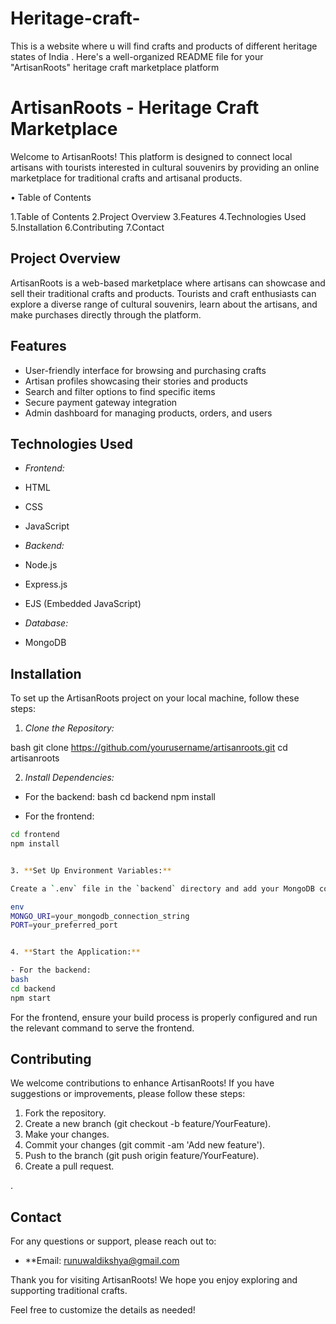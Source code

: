 # Heritage-craft-
This is a website where u will find crafts and products of different heritage states of India .
Here's a well-organized README file for your "ArtisanRoots" heritage craft marketplace platform
# ArtisanRoots - Heritage Craft Marketplace

Welcome to ArtisanRoots! This platform is designed to connect local artisans with tourists interested in cultural souvenirs by providing an online marketplace for traditional crafts and artisanal products.

•	Table of Contents

1.Table of Contents
2.Project Overview
3.Features
4.Technologies Used
5.Installation
6.Contributing
7.Contact

## Project Overview

ArtisanRoots is a web-based marketplace where artisans can showcase and sell their traditional crafts and products. Tourists and craft enthusiasts can explore a diverse range of cultural souvenirs, learn about the artisans, and make purchases directly through the platform.

## Features

- User-friendly interface for browsing and purchasing crafts
- Artisan profiles showcasing their stories and products
- Search and filter options to find specific items
- Secure payment gateway integration
- Admin dashboard for managing products, orders, and users

## Technologies Used

- *Frontend:*
- HTML
- CSS
- JavaScript

- *Backend:*
- Node.js
- Express.js
- EJS (Embedded JavaScript)

- *Database:*
- MongoDB

## Installation

To set up the ArtisanRoots project on your local machine, follow these steps:

1. *Clone the Repository:*

bash
git clone https://github.com/yourusername/artisanroots.git
cd artisanroots


2. *Install Dependencies:*

- For the backend:
bash
cd backend
npm install


- For the frontend:
```bash
cd frontend
npm install


3. **Set Up Environment Variables:**

Create a `.env` file in the `backend` directory and add your MongoDB connection string and other environment variables.

env
MONGO_URI=your_mongodb_connection_string
PORT=your_preferred_port


4. **Start the Application:**

- For the backend:
bash
cd backend
npm start
```

 For the frontend, ensure your build process is properly configured and run the relevant command to serve the frontend.


## Contributing

We welcome contributions to enhance ArtisanRoots! If you have suggestions or improvements, please follow these steps:

1. Fork the repository.
2. Create a new branch (git checkout -b feature/YourFeature).
3. Make your changes.
4. Commit your changes (git commit -am 'Add new feature').
5. Push to the branch (git push origin feature/YourFeature).
6. Create a pull request.

.

## Contact

For any questions or support, please reach out to:

- **Email: runuwaldikshya@gmail.com

Thank you for visiting ArtisanRoots! We hope you enjoy exploring and supporting traditional crafts.

Feel free to customize the details as needed!
